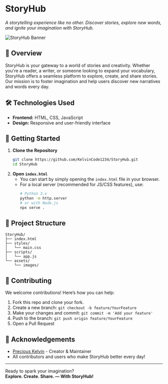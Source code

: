 # StoryHub

_A storytelling experience like no other. Discover stories, explore new words, and ignite your imagination with StoryHub._

![StoryHub Banner](https://img.shields.io/badge/StoryHub-ignite%20your%20imagination-blueviolet?style=for-the-badge)

## 🚀 Overview

StoryHub is your gateway to a world of stories and creativity. Whether you're a reader, a writer, or someone looking to expand your vocabulary, StoryHub offers a seamless platform to explore, create, and share stories. Our mission is to foster imagination and help users discover new narratives and words every day.

## 🛠️ Technologies Used

- **Frontend:** HTML, CSS, JavaScript
- **Design:** Responsive and user-friendly interface

## 🚩 Getting Started

1. **Clone the Repository**
   ```bash
   git clone https://github.com/KelvinCode1234/StoryHub.git
   cd StoryHub
   ```
2. **Open `index.html`**
   - You can start by simply opening the `index.html` file in your browser.
   - For a local server (recommended for JS/CSS features), use:
     ```bash
     # Python 3.x
     python -m http.server
     # or with Node.js
     npx serve .
     ```

## 📂 Project Structure

```plaintext
StoryHub/
├── index.html
├── styles/
│   └── main.css
├── scripts/
│   └── app.js
└── assets/
    └── images/
```

## 🤝 Contributing

We welcome contributions! Here’s how you can help:

1. Fork this repo and clone your fork.
2. Create a new branch: `git checkout -b feature/YourFeature`
3. Make your changes and commit: `git commit -m 'Add your feature'`
4. Push to the branch: `git push origin feature/YourFeature`
5. Open a Pull Request



## 🙏 Acknowledgements

- [Precious Kelvin](https://github.com/KelvinCode1234) - Creator & Maintainer
- All contributors and users who make StoryHub better every day!

---

Ready to spark your imagination?  
**Explore. Create. Share. — With StoryHub!**
